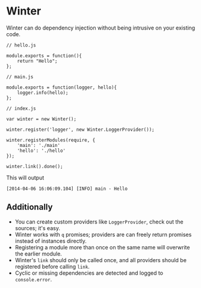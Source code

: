 Winter
======

Winter can do dependency injection without being intrusive on your existing code.

    // hello.js

    module.exports = function(){
        return "Hello";
    };

    // main.js

    module.exports = function(logger, hello){
        logger.info(hello);
    };

    // index.js

    var winter = new Winter();

    winter.register('logger', new Winter.LoggerProvider());

    winter.registerModules(require, {
        'main': './main'
        'hello': './hello'
    });

    winter.link().done();

This will output

    [2014-04-06 16:06:09.104] [INFO] main - Hello

Additionally
------------

- You can create custom providers like `LoggerProvider`, check out the sources; it's easy.
- Winter works with `q` promises; providers are can freely return promises instead of instances directly.
- Registering a module more than once on the same name will overwrite the earlier module.
- Winter's `link` should only be called once, and all providers should be registered before calling `link`.
- Cyclic or missing dependencies are detected and logged to `console.error`.
